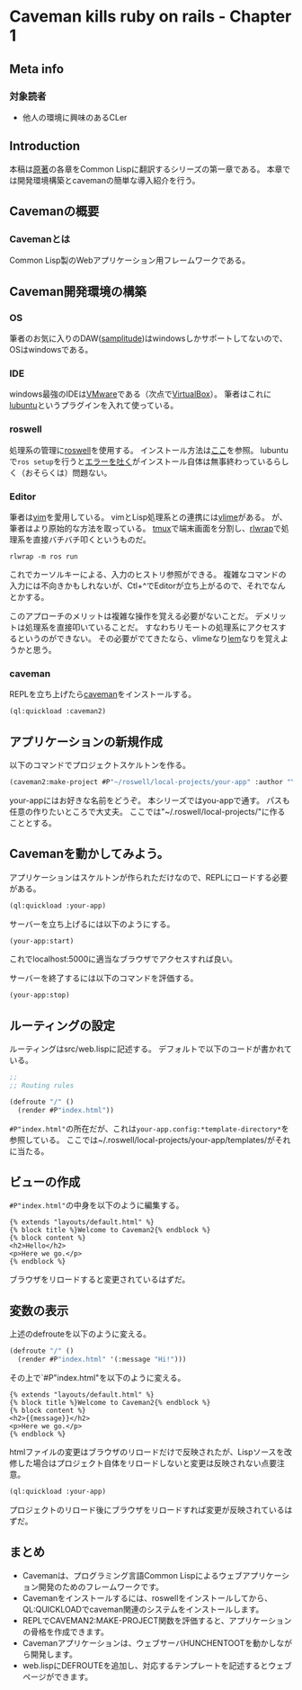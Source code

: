 # Caveman kills ruby on rails - Chapter 1
## Meta info
### 対象読者
* 他人の環境に興味のあるCLer

## Introduction
本稿は[原著](https://book.impress.co.jp/books/1117101135)の各章をCommon Lispに翻訳するシリーズの第一章である。
本章では開発環境構築とcavemanの簡単な導入紹介を行う。

## Cavemanの概要
### Cavemanとは
Common Lisp製のWebアプリケーション用フレームワークである。

## Caveman開発環境の構築
### OS
筆者のお気に入りのDAW([samplitude](https://www.magix.com/us/music/samplitude/))はwindowsしかサポートしてないので、OSはwindowsである。
### IDE
windows最強のIDEは[VMware](https://www.vmware.com/products/workstation-player.html)である（次点で[VirtualBox](https://www.virtualbox.org/)）。
筆者はこれに[lubuntu](https://lubuntu.net/)というプラグインを入れて使っている。
### roswell
処理系の管理に[roswell](https://github.com/roswell/roswell)を使用する。
インストール方法は[ここ](https://github.com/roswell/roswell/wiki/Installation)を参照。
lubuntuで`ros setup`を行うと[エラーを吐く](https://github.com/roswell/roswell/issues/351)がインストール自体は無事終わっているらしく（おそらくは）問題ない。
### Editor
筆者は[vim](https://www.vim.org/)を愛用している。
vimとLisp処理系との連携には[vlime](https://github.com/l04m33/vlime)がある。
が、筆者はより原始的な方法を取っている。
[tmux](https://github.com/tmux/tmux/wiki)で端末画面を分割し、[rlwrap](https://github.com/hanslub42/rlwrap)で処理系を直接バチバチ叩くというものだ。

```shell
rlwrap -m ros run
```
これでカーソルキーによる、入力のヒストリ参照ができる。
複雑なコマンドの入力には不向きかもしれないが、Ctl+^でEditorが立ち上がるので、それでなんとかする。

このアプローチのメリットは複雑な操作を覚える必要がないことだ。
デメリットは処理系を直接叩いていることだ。
すなわちリモートの処理系にアクセスするというのができない。
その必要がでてきたなら、vlimeなり[lem](https://github.com/cxxxr/lem)なりを覚えようかと思う。
### caveman
REPLを立ち上げたら[caveman](http://8arrow.org/caveman/)をインストールする。

```lisp
(ql:quickload :caveman2)
```

## アプリケーションの新規作成
以下のコマンドでプロジェクトスケルトンを作る。

```lisp
(caveman2:make-project #P"~/roswell/local-projects/your-app" :author "Your Name")
```
your-appにはお好きな名前をどうぞ。
本シリーズではyou-appで通す。
パスも任意の作りたいところで大丈夫。
ここでは"~/.roswell/local-projects/"に作ることとする。

## Cavemanを動かしてみよう。
アプリケーションはスケルトンが作られただけなので、REPLにロードする必要がある。

```lisp
(ql:quickload :your-app)
```
サーバーを立ち上げるには以下のようにする。

```lisp
(your-app:start)
```
これでlocalhost:5000に適当なブラウザでアクセスすれば良い。

サーバーを終了するには以下のコマンドを評価する。

```lisp
(your-app:stop)
```

## ルーティングの設定
ルーティングはsrc/web.lispに記述する。
デフォルトで以下のコードが書かれている。

```lisp
;;
;; Routing rules

(defroute "/" ()
  (render #P"index.html"))
```
`#P"index.html"`の所在だが、これは`your-app.config:*template-directory*`を参照している。
ここでは~/.roswell/local-projects/your-app/templates/がそれに当たる。

## ビューの作成
`#P"index.html"`の中身を以下のように編集する。

```
{% extends "layouts/default.html" %}
{% block title %}Welcome to Caveman2{% endblock %}
{% block content %}
<h2>Hello</h2>
<p>Here we go.</p>
{% endblock %}
```

ブラウザをリロードすると変更されているはずだ。

## 変数の表示
上述のdefrouteを以下のように変える。

```lisp
(defroute "/" ()
  (render #P"index.html" '(:message "Hi!")))
```
その上で`#P"index.html"を以下のように変える。

```
{% extends "layouts/default.html" %}
{% block title %}Welcome to Caveman2{% endblock %}
{% block content %}
<h2>{{message}}</h2>
<p>Here we go.</p>
{% endblock %}
```
htmlファイルの変更はブラウザのリロードだけで反映されたが、Lispソースを改修した場合はプロジェクト自体をリロードしないと変更は反映されない点要注意。

```lisp
(ql:quickload :your-app)
```
プロジェクトのリロード後にブラウザをリロードすれば変更が反映されているはずだ。

## まとめ
* Cavemanは、プログラミング言語Common Lispによるウェブアプリケーション開発のためのフレームワークです。
* Cavemanをインストールするには、roswellをインストールしてから、QL:QUICKLOADでcaveman関連のシステムをインストールします。
* REPLでCAVEMAN2:MAKE-PROJECT関数を評価すると、アプリケーションの骨格を作成できます。
* Cavemanアプリケーションは、ウェブサーバHUNCHENTOOTを動かしながら開発します。
* web.lispにDEFROUTEを追加し、対応するテンプレートを記述するとウェブページができます。
